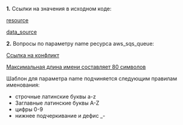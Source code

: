 **1.** Ссылки на значения в исходном коде:

[resource](https://github.com/hashicorp/terraform-provider-aws/blob/daf6ea60dd367697481ee604e219c1f0d9db0af2/internal/provider/provider.go#L913)

[data_source](https://github.com/hashicorp/terraform-provider-aws/blob/daf6ea60dd367697481ee604e219c1f0d9db0af2/internal/provider/provider.go#L415)

**2.** Вопросы по параметру name ресурса aws_sqs_queue:

[Ссылка на конфликт](https://github.com/hashicorp/terraform-provider-aws/blob/daf6ea60dd367697481ee604e219c1f0d9db0af2/internal/service/sqs/queue.go#L87)

[Максимальная длина имени составляет 80 символов](https://github.com/hashicorp/terraform-provider-aws/blob/daf6ea60dd367697481ee604e219c1f0d9db0af2/internal/service/sqs/queue.go#L427)

Шаблон для параметра name подчиняется следующим правилам именования:
* строчные латинские буквы a-z
* Заглавные латинские буквы A-Z
* цифры 0-9
* нижнее подчеркивание и дефис _-
